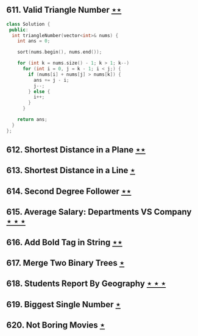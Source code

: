 ## 611. Valid Triangle Number [$\star\star$](https://leetcode.com/problems/valid-triangle-number)

```cpp
class Solution {
 public:
  int triangleNumber(vector<int>& nums) {
    int ans = 0;

    sort(nums.begin(), nums.end());

    for (int k = nums.size() - 1; k > 1; k--)
      for (int i = 0, j = k - 1; i < j;) {
        if (nums[i] + nums[j] > nums[k]) {
          ans += j - i;
          j--;
        } else {
          i++;
        }
      }

    return ans;
  }
};

```

## 612. Shortest Distance in a Plane [$\star\star$](https://leetcode.com/problems/shortest-distance-in-a-plane)

## 613. Shortest Distance in a Line [$\star$](https://leetcode.com/problems/shortest-distance-in-a-line)

## 614. Second Degree Follower [$\star\star$](https://leetcode.com/problems/second-degree-follower)

## 615. Average Salary: Departments VS Company [$\star\star\star$](https://leetcode.com/problems/average-salary-departments-vs-company)

## 616. Add Bold Tag in String [$\star\star$](https://leetcode.com/problems/add-bold-tag-in-string)

## 617. Merge Two Binary Trees [$\star$](https://leetcode.com/problems/merge-two-binary-trees)

## 618. Students Report By Geography [$\star\star\star$](https://leetcode.com/problems/students-report-by-geography)

## 619. Biggest Single Number [$\star$](https://leetcode.com/problems/biggest-single-number)

## 620. Not Boring Movies [$\star$](https://leetcode.com/problems/not-boring-movies)

